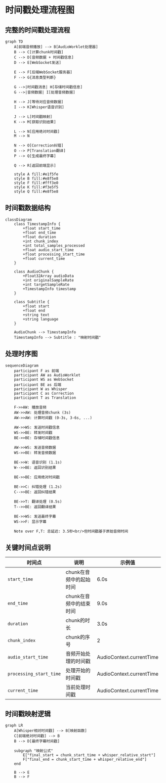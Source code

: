 # 时间戳处理流程图

## 完整的时间戳处理流程

```mermaid
graph TD
    A[前端音频播放] --> B[AudioWorklet处理器]
    B --> C[计算chunk时间戳]
    C --> D[音频数据 + 时间戳信息]
    D --> E[WebSocket发送]
    
    E --> F[后端WebSocket服务器]
    F --> G{消息类型判断}
    
    G -->|时间戳消息| H[存储时间戳信息]
    G -->|音频数据| I[处理音频数据]
    
    H --> J[等待对应音频数据]
    I --> K[Whisper语音识别]
    
    J --> L[时间戳映射]
    K --> M[获取识别结果]
    
    L --> N[应用绝对时间戳]
    M --> N
    
    N --> O[Correction纠错]
    O --> P[Translation翻译]
    P --> Q[生成最终字幕]
    
    Q --> R[返回前端显示]
    
    style A fill:#e1f5fe
    style B fill:#e8f5e8
    style F fill:#fff3e0
    style K fill:#f3e5f5
    style Q fill:#e8f5e8
```

## 时间戳数据结构

```mermaid
classDiagram
    class TimestampInfo {
        +float start_time
        +float end_time
        +float duration
        +int chunk_index
        +int total_samples_processed
        +float audio_start_time
        +float processing_start_time
        +float current_time
    }
    
    class AudioChunk {
        +Float32Array audioData
        +int originalSampleRate
        +int targetSampleRate
        +TimestampInfo timestamp
    }
    
    class Subtitle {
        +float start
        +float end
        +string text
        +string language
    }
    
    AudioChunk --> TimestampInfo
    TimestampInfo --> Subtitle : "映射时间戳"
```

## 处理时序图

```mermaid
sequenceDiagram
    participant F as 前端
    participant AW as AudioWorklet
    participant WS as WebSocket
    participant BE as 后端
    participant W as Whisper
    participant C as Correction
    participant T as Translation
    
    F->>AW: 播放音频
    AW->>AW: 处理音频chunk (3s)
    AW->>AW: 计算时间戳 (0-3s, 3-6s, ...)
    
    AW->>WS: 发送时间戳信息
    WS->>BE: 转发时间戳
    BE->>BE: 存储时间戳信息
    
    AW->>WS: 发送音频数据
    WS->>BE: 转发音频数据
    
    BE->>W: 语音识别 (1.1s)
    W-->>BE: 返回识别结果
    
    BE->>BE: 应用绝对时间戳
    
    BE->>C: 纠错处理 (1.2s)
    C-->>BE: 返回纠错结果
    
    BE->>T: 翻译处理 (0.5s)
    T-->>BE: 返回翻译结果
    
    BE->>WS: 发送最终字幕
    WS->>F: 显示字幕
    
    Note over F,T: 总延迟: 3.5秒<br/>但时间戳基于原始音频时间
```

## 关键时间点说明

| 时间点 | 说明 | 示例值 |
|--------|------|--------|
| `start_time` | chunk在音频中的起始时间 | 6.0s |
| `end_time` | chunk在音频中的结束时间 | 9.0s |
| `duration` | chunk的时长 | 3.0s |
| `chunk_index` | chunk的序号 | 2 |
| `audio_start_time` | 音频开始处理的时间戳 | AudioContext.currentTime |
| `processing_start_time` | 处理开始的时间戳 | AudioContext.currentTime |
| `current_time` | 当前处理时间戳 | AudioContext.currentTime |

## 时间戳映射逻辑

```mermaid
graph LR
    A[Whisper相对时间戳] --> B[映射函数]
    C[前端绝对时间戳] --> B
    B --> D[最终字幕时间戳]
    
    subgraph "映射公式"
        E["final_start = chunk_start_time + whisper_relative_start"]
        F["final_end = chunk_start_time + whisper_relative_end"]
    end
    
    B --> E
    B --> F
```
